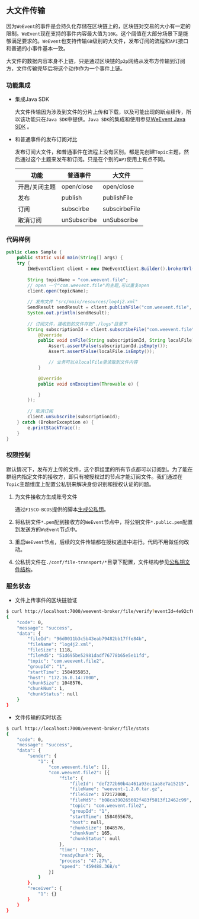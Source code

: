 ## 大文件传输

因为`WeEvent`的事件是会持久化存储在区块链上的，区块链对交易的大小有一定的限制。`WeEvent`现在支持的事件内容最大值为`10K`。这个阈值在大部分场景下是能够满足要求的。`WeEvent`也支持传输`GB`级别的大文件，发布订阅的流程和`API`接口和普通的小事件基本一致。

大文件的数据内容本身不上链，只是通过区块链的`p2p`网络从发布方传输到订阅方，文件传输完毕后将这个动作作为一个事件上链。

### 功能集成
- 集成Java SDK

  大文件传输因为涉及到文件的分片上传和下载，以及可能出现的断点续传，所以该功能只在`Java SDK`中提供。`Java SDK`的集成和使用参见[WeEvent Java SDK](../protocol/weevent-client-sdk.html) 。
  
- 和普通事件的发布订阅对比

  发布订阅大文件，和普通事件在流程上没有区别。都是先创建`Topic`主题，然后通过这个主题来发布和订阅。只是在个别的`API`使用上有点不同。

  | 功能          | 普通事件    | 大文件        |
  | ------------- | ----------- | ------------- |
  | 开启/关闭主题 | open/close  | open/close    |
  | 发布          | publish     | publishFile   |
  | 订阅          | subscirbe   | subscirbeFile |
  | 取消订阅      | unSubscribe | unSubscribe   |


### 代码样例

```java
public class Sample {
    public static void main(String[] args) {
    try {
        IWeEventClient client = new IWeEventClient.Builder().brokerUrl("http://localhost:8080/weevent-broker").build();
        
        String topicName = "com.weevent.file";
        // open 一个"com.weevent.file"的主题,可以重复open
        client.open(topicName);
        
        // 发布文件 "src/main/resources/log4j2.xml"
        SendResult sendResult = client.publishFile("com.weevent.file", new File("src/main/resources/log4j2.xml").getAbsolutePath());
        System.out.println(sendResult);
        
        // 订阅文件，接收到的文件存到"./logs"目录下
        String subscriptionId = client.subscribeFile("com.weevent.file", "./logs", new IWeEventClient.FileListener() {
            @Override
            public void onFile(String subscriptionId, String localFile) {
                Assert.assertFalse(subscriptionId.isEmpty());
                Assert.assertFalse(localFile.isEmpty());

                // 业务可以从localFile里读取到文件内容
            }

            @Override
            public void onException(Throwable e) {

            }
        });
        
        // 取消订阅
        client.unSubscribe(subscriptionId);
    } catch (BrokerException e) {
        e.printStackTrace();
    }
}
```

### 权限控制

默认情况下，发布方上传的文件，这个群组里的所有节点都可以订阅到。为了能在群组内指定文件的接收方，即只有被授权过的节点才能订阅文件。我们通过在`Topic`主题维度上配置公私钥来解决身份识别和授权认证的问题。

1. 为文件接收方生成账号文件

   通过`FISCO-BCOS`提供的脚本[生成公私钥](https://raw.githubusercontent.com/FISCO-BCOS/console/master/tools/get_account.sh)。

2. 将私钥文件`*.pem`配到接收方的`WeEvent`节点中，将公钥文件`*.public.pem`配置到发送方的`WeEvent`节点中。

3. 重启`WeEvent`节点，后续的文件传输都在授权通道中进行。代码不用做任何改动。

4. 公私钥文件在`./conf/file-transport/*`目录下配置，文件结构参见[公私钥文件结构](https://github.com/WeBankFinTech/WeEvent/tree/master/weevent-broker/src/main/resources/file-transport)。

### 服务状态

- 文件上传事件的区块链验证

```bash
$ curl http://localhost:7000/weevent-broker/file/verify?eventId=4e92cf63-9-101
{
	"code": 0,
	"message": "success",
	"data": {
		"fileId": "96d0011b3c5b43eab79482bb17ffe84b",
		"fileName": "log4j2.xml",
		"fileSize": 1118,
		"fileMd5": "51d695be52981dadf76778b65e5e11fd",
		"topic": "com.weevent.file2",
		"groupId": "1",
		"startTime": 1584055853,
		"host": "172.16.0.14:7000",
		"chunkSize": 1048576,
		"chunkNum": 1,
		"chunkStatus": null
	}
}
```

- 文件传输的实时状态

```bash
$ curl http://localhost:7000/weevent-broker/file/stats
{
	"code": 0,
	"message": "success",
	"data": {
		"sender": {
			"1": {
				"com.weevent.file": [],
				"com.weevent.file2": [{
					"file": {
						"fileId": "def272b60b4a461a93ec1aa8e7a15215",
						"fileName": "weevent-1.2.0.tar.gz",
						"fileSize": 172172008,
						"fileMd5": "b08ca390265602f483f5013f12462c99",
						"topic": "com.weevent.file2",
						"groupId": "1",
						"startTime": 1584055678,
						"host": null,
						"chunkSize": 1048576,
						"chunkNum": 165,
						"chunkStatus": null
					},
					"time": "178s",
					"readyChunk": 78,
					"process": "47.27%",
					"speed": "459488.36B/s"
				}]
			}
		},
		"receiver": {
			"1": {}
		}
	}
}
```

